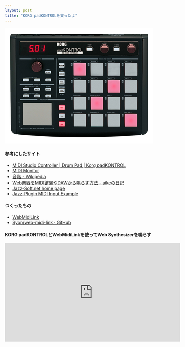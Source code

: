 ```yaml
---
layout: post
title: "KORG padKONTROLを買ったよ"
---
```

<img src="/postimg/2013/01/padKONTROL.png" alt="padKONTROL" width="473" height="370" class="alignnone size-full wp-image-46" /><!--more-->
<h4>参考にしたサイト</h4>
<ul>
	<li><a href="http://www.korg.com/padkontrol">MIDI Studio Controller | Drum Pad | Korg padKONTROL</a></li>
	<li><a href="http://www.snoize.com/MIDIMonitor/">MIDI Monitor</a></li>
	<li><a href="http://ja.wikipedia.org/wiki/%E9%9F%B3%E9%9A%8E">音階 - Wikipedia</a></li>
	<li><a href="http://d.hatena.ne.jp/aike/20121216">Web楽器をMIDI鍵盤やDAWから鳴らす方法 - aikeの日記</a></li>
	<li><a href="http://jazz-soft.net/">Jazz-Soft.net home page</a></li>
	<li><a href="http://jazz-soft.net/demo/MidiInput.html">Jazz-Plugin MIDI Input Example</a></li>
</ul>

<h4>つくったもの</h4>
<ul>
	<li><a href="http://lab.nocorica.jp/WebMidiLink/">WebMidiLink</a>
	<li><a href="https://github.com/Syon/web-midi-link">Syon/web-midi-link · GitHub</a></li>
</ul>

<h4>KORG padKONTROLとWebMidiLinkを使ってWeb Synthesizerを鳴らす</h4>
<iframe width="560" height="315" src="http://www.youtube.com/embed/WWNiseNqonQ" frameborder="0" allowfullscreen></iframe>
